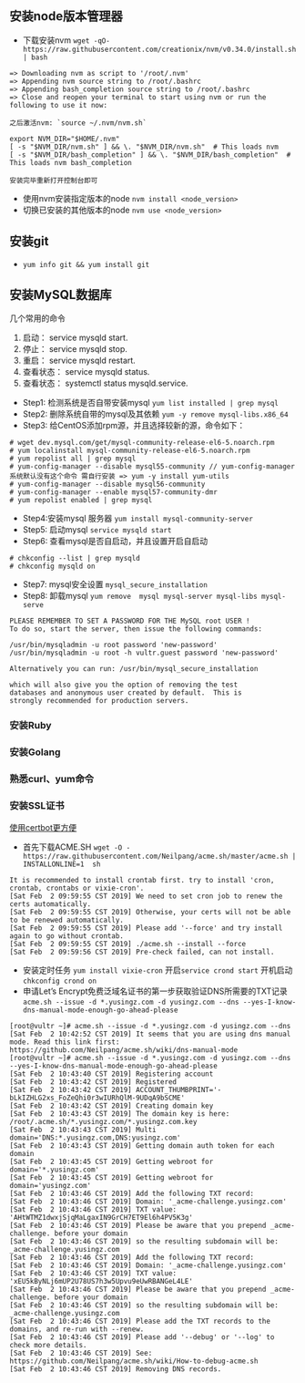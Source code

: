 ## 安装node版本管理器

- 下载安装nvm `wget -qO- https://raw.githubusercontent.com/creationix/nvm/v0.34.0/install.sh | bash`

```shell
=> Downloading nvm as script to '/root/.nvm'
=> Appending nvm source string to /root/.bashrc
=> Appending bash_completion source string to /root/.bashrc
=> Close and reopen your terminal to start using nvm or run the following to use it now:

之后激活nvm: `source ~/.nvm/nvm.sh`

export NVM_DIR="$HOME/.nvm"
[ -s "$NVM_DIR/nvm.sh" ] && \. "$NVM_DIR/nvm.sh"  # This loads nvm
[ -s "$NVM_DIR/bash_completion" ] && \. "$NVM_DIR/bash_completion"  # This loads nvm bash_completion

安装完毕重新打开控制台即可
```

- 使用nvm安装指定版本的node `nvm install <node_version>`
- 切换已安装的其他版本的node `nvm use <node_version>`

## 安装git

- `yum info git && yum install git`

## 安装MySQL数据库

几个常用的命令
1. 启动： service mysqld start.
2. 停止： service mysqld stop.
3. 重启： service mysqld restart.
4. 查看状态： service mysqld status.
5. 查看状态： systemctl status mysqld.service.

- Step1: 检测系统是否自带安装mysql `yum list installed | grep mysql`
- Step2: 删除系统自带的mysql及其依赖 `yum -y remove mysql-libs.x86_64`
- Step3: 给CentOS添加rpm源，并且选择较新的源，命令如下：

```shell
# wget dev.mysql.com/get/mysql-community-release-el6-5.noarch.rpm
# yum localinstall mysql-community-release-el6-5.noarch.rpm
# yum repolist all | grep mysql
# yum-config-manager --disable mysql55-community // yum-config-manager系统默认没有这个命令 需自行安装 => yum -y install yum-utils
# yum-config-manager --disable mysql56-community
# yum-config-manager --enable mysql57-community-dmr
# yum repolist enabled | grep mysql
```
- Step4:安装mysql 服务器 `yum install mysql-community-server`
- Step5: 启动mysql `service mysqld start`
- Step6: 查看mysql是否自启动，并且设置开启自启动
```shell
# chkconfig --list | grep mysqld
# chkconfig mysqld on
```
- Step7: mysql安全设置 `mysql_secure_installation`
- Step8: 卸载mysql `yum remove  mysql mysql-server mysql-libs mysql-serve`

```shell
PLEASE REMEMBER TO SET A PASSWORD FOR THE MySQL root USER !
To do so, start the server, then issue the following commands:

/usr/bin/mysqladmin -u root password 'new-password'
/usr/bin/mysqladmin -u root -h vultr.guest password 'new-password'

Alternatively you can run: /usr/bin/mysql_secure_installation

which will also give you the option of removing the test
databases and anonymous user created by default.  This is
strongly recommended for production servers.
```

### 安装Ruby

### 安装Golang

### 熟悉curl、yum命令

### 安装SSL证书

[使用certbot更方便](https://certbot.eff.org/lets-encrypt/centosrhel7-nginx)

- 首先下载ACME.SH `wget -O -  https://raw.githubusercontent.com/Neilpang/acme.sh/master/acme.sh | INSTALLONLINE=1  sh`
```shell
It is recommended to install crontab first. try to install 'cron, crontab, crontabs or vixie-cron'.
[Sat Feb  2 09:59:55 CST 2019] We need to set cron job to renew the certs automatically.
[Sat Feb  2 09:59:55 CST 2019] Otherwise, your certs will not be able to be renewed automatically.
[Sat Feb  2 09:59:55 CST 2019] Please add '--force' and try install again to go without crontab.
[Sat Feb  2 09:59:55 CST 2019] ./acme.sh --install --force
[Sat Feb  2 09:59:56 CST 2019] Pre-check failed, can not install.
```
- 安装定时任务 `yum install vixie-cron`
  开启`service crond start`
  开机启动`chkconfig crond on`
- 申请Let’s Encrypt免费泛域名证书的第一步获取验证DNS所需要的TXT记录`acme.sh --issue -d *.yusingz.com -d yusingz.com --dns --yes-I-know-dns-manual-mode-enough-go-ahead-please`
```shell
[root@vultr ~]# acme.sh --issue -d *.yusingz.com -d yusingz.com --dns
[Sat Feb  2 10:42:52 CST 2019] It seems that you are using dns manual mode. Read this link first: https://github.com/Neilpang/acme.sh/wiki/dns-manual-mode
[root@vultr ~]# acme.sh --issue -d *.yusingz.com -d yusingz.com --dns --yes-I-know-dns-manual-mode-enough-go-ahead-please
[Sat Feb  2 10:43:40 CST 2019] Registering account
[Sat Feb  2 10:43:42 CST 2019] Registered
[Sat Feb  2 10:43:42 CST 2019] ACCOUNT_THUMBPRINT='-bLkIZHLG2xs_FoZeQhi0r3wIURhQlM-9UDqA9bSCME'
[Sat Feb  2 10:43:42 CST 2019] Creating domain key
[Sat Feb  2 10:43:43 CST 2019] The domain key is here: /root/.acme.sh/*.yusingz.com/*.yusingz.com.key
[Sat Feb  2 10:43:43 CST 2019] Multi domain='DNS:*.yusingz.com,DNS:yusingz.com'
[Sat Feb  2 10:43:43 CST 2019] Getting domain auth token for each domain
[Sat Feb  2 10:43:45 CST 2019] Getting webroot for domain='*.yusingz.com'
[Sat Feb  2 10:43:45 CST 2019] Getting webroot for domain='yusingz.com'
[Sat Feb  2 10:43:46 CST 2019] Add the following TXT record:
[Sat Feb  2 10:43:46 CST 2019] Domain: '_acme-challenge.yusingz.com'
[Sat Feb  2 10:43:46 CST 2019] TXT value: 'AHtWTMZ1dwxjSjqMaLgaxIN9GrCH7ET9El6h4PV5K3g'
[Sat Feb  2 10:43:46 CST 2019] Please be aware that you prepend _acme-challenge. before your domain
[Sat Feb  2 10:43:46 CST 2019] so the resulting subdomain will be: _acme-challenge.yusingz.com
[Sat Feb  2 10:43:46 CST 2019] Add the following TXT record:
[Sat Feb  2 10:43:46 CST 2019] Domain: '_acme-challenge.yusingz.com'
[Sat Feb  2 10:43:46 CST 2019] TXT value: 'xEU5kByNLj6mUP2U78US7h3w5Upvu9eUwRBANGeL4LE'
[Sat Feb  2 10:43:46 CST 2019] Please be aware that you prepend _acme-challenge. before your domain
[Sat Feb  2 10:43:46 CST 2019] so the resulting subdomain will be: _acme-challenge.yusingz.com
[Sat Feb  2 10:43:46 CST 2019] Please add the TXT records to the domains, and re-run with --renew.
[Sat Feb  2 10:43:46 CST 2019] Please add '--debug' or '--log' to check more details.
[Sat Feb  2 10:43:46 CST 2019] See: https://github.com/Neilpang/acme.sh/wiki/How-to-debug-acme.sh
[Sat Feb  2 10:43:46 CST 2019] Removing DNS records.
```